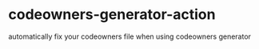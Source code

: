 # codeowners-generator-action
automatically fix your codeowners file when using codeowners generator
